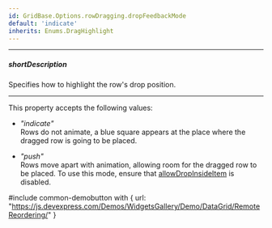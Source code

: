 ```yaml
---
id: GridBase.Options.rowDragging.dropFeedbackMode
default: 'indicate'
inherits: Enums.DragHighlight
---
```

---
##### shortDescription
Specifies how to highlight the row's drop position.

---
This property accepts the following values:

- *"indicate"*    
  Rows do not animate, a blue square appears at the place where the dragged row is going to be placed.

- *"push"*    
  Rows move apart with animation, allowing room for the dragged row to be placed. To use this mode, ensure that [allowDropInsideItem](/api-reference/10%20UI%20Components/GridBase/1%20Configuration/rowDragging/allowDropInsideItem.md '{basewidgetpath}/Configuration/rowDragging/#allowDropInsideItem') is disabled.

#include common-demobutton with {
    url: "https://js.devexpress.com/Demos/WidgetsGallery/Demo/DataGrid/RemoteReordering/"
}
